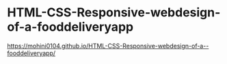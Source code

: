 # HTML-CSS-Responsive-webdesign-of-a-fooddeliveryapp

https://mohini0104.github.io/HTML-CSS-Responsive-webdesign-of-a--fooddeliveryapp/
